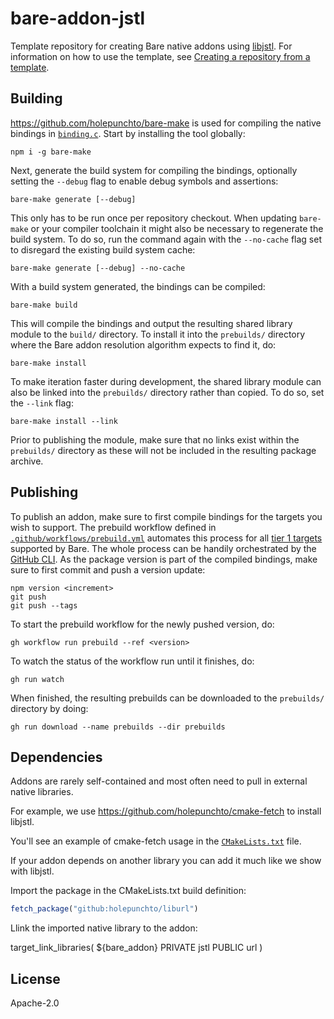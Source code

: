 # bare-addon-jstl

Template repository for creating Bare native addons using [libjstl](). For information on how to use the template, see [Creating a repository from a template](https://docs.github.com/en/repositories/creating-and-managing-repositories/creating-a-repository-from-a-template).

## Building

<https://github.com/holepunchto/bare-make> is used for compiling the native bindings in [`binding.c`](binding.c). Start by installing the tool globally:

```console
npm i -g bare-make
```

Next, generate the build system for compiling the bindings, optionally setting the `--debug` flag to enable debug symbols and assertions:

```console
bare-make generate [--debug]
```

This only has to be run once per repository checkout. When updating `bare-make` or your compiler toolchain it might also be necessary to regenerate the build system. To do so, run the command again with the `--no-cache` flag set to disregard the existing build system cache:

```console
bare-make generate [--debug] --no-cache
```

With a build system generated, the bindings can be compiled:

```console
bare-make build
```

This will compile the bindings and output the resulting shared library module to the `build/` directory. To install it into the `prebuilds/` directory where the Bare addon resolution algorithm expects to find it, do:

```console
bare-make install
```

To make iteration faster during development, the shared library module can also be linked into the `prebuilds/` directory rather than copied. To do so, set the `--link` flag:

```console
bare-make install --link
```

Prior to publishing the module, make sure that no links exist within the `prebuilds/` directory as these will not be included in the resulting package archive.

## Publishing

To publish an addon, make sure to first compile bindings for the targets you wish to support. The prebuild workflow defined in [`.github/workflows/prebuild.yml`](.github/workflows/prebuild.yml) automates this process for all [tier 1 targets](https://github.com/holepunchto/bare#platform-support) supported by Bare. The whole process can be handily orchestrated by the [GitHub CLI](https://cli.github.com). As the package version is part of the compiled bindings, make sure to first commit and push a version update:

```console
npm version <increment>
git push
git push --tags
```

To start the prebuild workflow for the newly pushed version, do:

```console
gh workflow run prebuild --ref <version>
```

To watch the status of the workflow run until it finishes, do:

```console
gh run watch
```

When finished, the resulting prebuilds can be downloaded to the `prebuilds/` directory by doing:

```console
gh run download --name prebuilds --dir prebuilds
```

## Dependencies

Addons are rarely self-contained and most often need to pull in external native libraries.

For example, we use <https://github.com/holepunchto/cmake-fetch> to install libjstl.

You'll see an example of cmake-fetch usage in the [`CMakeLists.txt`](CMakeLists.txt) file.

If your addon depends on another library you can add it much like we show with libjstl.

Import the package in the CMakeLists.txt build definition:

```cmake
fetch_package("github:holepunchto/liburl")
```

Llink the imported native library to the addon:

target_link_libraries(
  ${bare_addon}
  PRIVATE
    jstl
  PUBLIC
    url
)

## License

Apache-2.0
